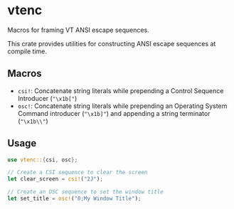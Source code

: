 # vtenc

Macros for framing VT ANSI escape sequences.

This crate provides utilities for constructing ANSI escape sequences at compile time.

## Macros

- `csi!`: Concatenate string literals while prepending a Control Sequence Introducer (`"\x1b["`)
- `osc!`: Concatenate string literals while prepending an Operating System Command introducer (`"\x1b]"`) and appending a string terminator (`"\x1b\\"`)

## Usage

```rust
use vtenc::{csi, osc};

// Create a CSI sequence to clear the screen
let clear_screen = csi!("2J");

// Create an OSC sequence to set the window title
let set_title = osc!("0;My Window Title");
```
